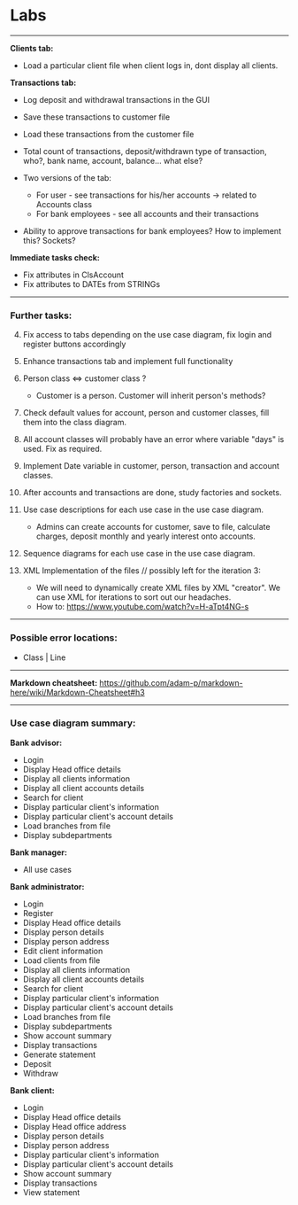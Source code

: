 # Labs
----- 
**Clients tab:**
- Load a particular client file when client logs in, dont display all clients.

**Transactions tab:**
- Log deposit and withdrawal transactions in the GUI
- Save these transactions to customer file
- Load these transactions from the customer file

- Total count of transactions, deposit/withdrawn type of transaction, who?, bank name, account, balance... what else?
- Two versions of the tab:
	- For user - see transactions for his/her accounts -> related to Accounts class
	- For bank employees - see all accounts and their transactions
- Ability to approve transactions for bank employees? How to implement this? Sockets?

**Immediate tasks check:**
- Fix attributes in ClsAccount
- Fix attributes to DATEs from STRINGs

-----

### Further tasks:
4. Fix access to tabs depending on the use case diagram, fix login and register buttons accordingly
5. Enhance transactions tab and implement full functionality
6. Person class <=> customer class ?
	- Customer is a person. Customer will inherit person's methods?
7. Check default values for account, person and customer classes, fill them into the class diagram.
8. All account classes will probably have an error where variable "days" is used. Fix as required.
9. Implement Date variable in customer, person, transaction and account classes.
10. After accounts and transactions are done, study factories and sockets.
11. Use case descriptions for each use case in the use case diagram.
	- Admins can create accounts for customer, save to file, calculate charges, deposit monthly and yearly interest onto accounts.
12. Sequence diagrams for each use case in the use case diagram.

99. XML Implementation of the files // possibly left for the iteration 3:
    - We will need to dynamically create XML files by XML "creator". We can use XML for iterations to sort out our headaches.
    - How to: https://www.youtube.com/watch?v=H-aTpt4NG-s
    
-----

### Possible error locations:
- Class   |   Line

-----
**Markdown cheatsheet:**
https://github.com/adam-p/markdown-here/wiki/Markdown-Cheatsheet#h3

-----
### Use case diagram summary:

**Bank advisor:**
- Login
- Display Head office details
- Display all clients information
- Display all client accounts details
- Search for client
- Display particular client's information
- Display particular client's account details
- Load branches from file
- Display subdepartments

**Bank manager:**
- All use cases

**Bank administrator:**
- Login
- Register
- Display Head office details
- Display person details
- Display person address
- Edit client information
- Load clients from file
- Display all clients information
- Display all client accounts details
- Search for client
- Display particular client's information
- Display particular client's account details
- Load branches from file
- Display subdepartments
- Show account summary
- Display transactions
- Generate statement
- Deposit
- Withdraw

**Bank client:**
- Login
- Display Head office details
- Display Head office address
- Display person details
- Display person address
- Display particular client's information
- Display particular client's account details
- Show account summary
- Display transactions
- View statement